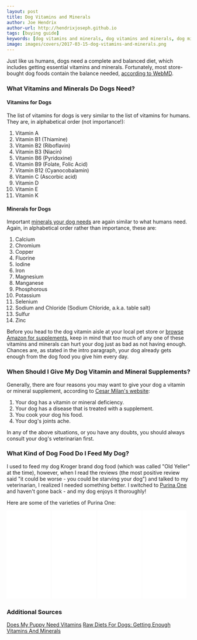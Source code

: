 ```yaml
---
layout: post
title: Dog Vitamins and Minerals
author: Joe Hendrix
author-url: http://hendrixjoseph.github.io
tags: [buying guide]
keywords: [dog vitamins and minerals, dog vitamins and minerals, dog minerals, what vitamins and minerals do dogs need, what vitamins do dogs need, what minerals do dogs need, vitamins for dogs, minerals for dogs, vitamins and minerals for dogs]
image: images/covers/2017-03-15-dog-vitamins-and-minerals.png
---
```


Just like us humans, dogs need a complete and balanced diet, which includes getting essential vitamins and minerals. Fortunately, most store-bought dog foods contain the balance needed, [according to WebMD](http://pets.webmd.com/dogs/guide/dog-vitamins-and-supplements).

### What Vitamins and Minerals Do Dogs Need?

#### Vitamins for Dogs

The list of vitamins for dogs is very similar to the list of vitamins for humans. They are, in alphabetical order (not importance!):

1. Vitamin A
2. Vitamin B1 (Thiamine)
3. Vitamin B2 (Riboflavin)
4. Vitamin B3 (Niacin)
5. Vitamin B6 (Pyridoxine)
6. Vitamin B9 (Folate, Folic Acid)
7. Vitamin B12 (Cyanocobalamin)
8. Vitamin C (Ascorbic acid)
9. Vitamin D
10. Vitamin E
11. Vitamin K

#### Minerals for Dogs

Important [minerals your dog needs](http://www.petmd.com/dog/nutrition/evr_dg_mineral-the_right_sources) are again similar to what humans need. Again, in alphabetical order rather than importance, these are:

1. Calcium
2. Chromium
3. Copper
4. Fluorine
5. Iodine
6. Iron
7. Magnesium
8. Manganese
9. Phosphorous
10. Potassium
11. Selenium
12. Sodium and Chloride (Sodium Chloride, a.k.a. table salt)
13. Sulfur
14. Zinc

Before you head to the dog vitamin aisle at your local pet store or [browse Amazon for supplements](http://amzn.to/2m1r6Ld), keep in mind that too much of any one of these vitamins and minerals can hurt your dog just as bad as not having enough. Chances are, as stated in the intro paragraph, your dog already gets enough from the dog food you give him every day.

### When Should I Give My Dog Vitamin and Mineral Supplements?

Generally, there are four reasons you may want to give your dog a vitamin or mineral supplement, according to [Cesar Milan's website](https://www.cesarsway.com/dog-care/nutrition/dog-vitamins-and-supplements):

1. Your dog has a vitamin or mineral deficiency.
2. Your dog has a disease that is treated with a supplement.
3. You cook your dog his food.
4. Your dog's joints ache.

In any of the above situations, or you have any doubts, you should always consult your dog's veterinarian first.

### What Kind of Dog Food Do I Feed My Dog?

I used to feed my dog Kroger brand dog food (which was called "Old Yeller" at the time), however, when I read the reviews (the most positive review said "it could be worse - you could be starving your dog") and talked to my veterinarian, I realized I needed something better. I switched to [Purina One](http://amzn.to/2nbdfSf) and haven't gone back - and my dog enjoys it thoroughly!

Here are some of the varieties of Purina One:

<iframe style="width:120px;height:240px;" marginwidth="0" marginheight="0" scrolling="no" frameborder="0" src="//ws-na.amazon-adsystem.com/widgets/q?ServiceVersion=20070822&OneJS=1&Operation=GetAdHtml&MarketPlace=US&source=ss&ref=as_ss_li_til&ad_type=product_link&tracking_id=puppysnuggles-20&marketplace=amazon&region=US&placement=B009IOCCD2&asins=B009IOCCD2&linkId=cb85b1cf672254e207117a9e90d26023&show_border=true&link_opens_in_new_window=true"></iframe>
<iframe style="width:120px;height:240px;" marginwidth="0" marginheight="0" scrolling="no" frameborder="0" src="//ws-na.amazon-adsystem.com/widgets/q?ServiceVersion=20070822&OneJS=1&Operation=GetAdHtml&MarketPlace=US&source=ss&ref=as_ss_li_til&ad_type=product_link&tracking_id=puppysnuggles-20&marketplace=amazon&region=US&placement=B008MKI7KU&asins=B008MKI7KU&linkId=c53bda738184bc9421a9fafd29a8f39c&show_border=true&link_opens_in_new_window=true"></iframe>
<iframe style="width:120px;height:240px;" marginwidth="0" marginheight="0" scrolling="no" frameborder="0" src="//ws-na.amazon-adsystem.com/widgets/q?ServiceVersion=20070822&OneJS=1&Operation=GetAdHtml&MarketPlace=US&source=ss&ref=as_ss_li_til&ad_type=product_link&tracking_id=puppysnuggles-20&marketplace=amazon&region=US&placement=B008K2YJFW&asins=B008K2YJFW&linkId=88c73873f4134769885512d791190d87&show_border=true&link_opens_in_new_window=true"></iframe>
<iframe style="width:120px;height:240px;" marginwidth="0" marginheight="0" scrolling="no" frameborder="0" src="//ws-na.amazon-adsystem.com/widgets/q?ServiceVersion=20070822&OneJS=1&Operation=GetAdHtml&MarketPlace=US&source=ss&ref=as_ss_li_til&ad_type=product_link&tracking_id=puppysnuggles-20&marketplace=amazon&region=US&placement=B0094RVTFA&asins=B0094RVTFA&linkId=dbe9582b20d6010bbdc519f9f35b46af&show_border=true&link_opens_in_new_window=true"></iframe>

### Additional Sources

[Does My Puppy Need Vitamins](https://www.banfield.com/pet-healthcare/additional-resources/ask-a-vet/does-my-puppy-need-vitamins)
[Raw Diets For Dogs: Getting Enough Vitamins And Minerals](http://www.dogsnaturallymagazine.com/raw-diets-for-dogs-getting-enough-vitamins-and-minerals/)
